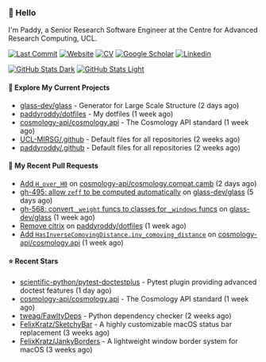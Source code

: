 ### 👋 Hello

I'm Paddy, a Senior Research Software Engineer at the Centre for Advanced
Research Computing, UCL.

[![Last Commit](https://img.shields.io/github/last-commit/paddyroddy/paddyroddy/main?label=updated)](https://github.com/paddyroddy)
[![Website](https://img.shields.io/badge/GitHub%20Pages-222?logo=githubpages&logoColor=fff&style=for-the-badge&style=flat)](https://paddyroddy.github.io)
[![CV](https://img.shields.io/badge/CV-PDF-pink.svg)](https://paddyroddy.github.io/cv)
[![Google Scholar](https://img.shields.io/badge/Google%20Scholar-4285F4?logo=googlescholar&logoColor=fff&style=for-the-badge&style=flat)](https://scholar.google.com/citations?user=OFigHUwAAAAJ)
[![Linkedin](https://img.shields.io/badge/LinkedIn-0A66C2?logo=linkedin&logoColor=fff&style=for-the-badge&style=flat)](https://www.linkedin.com/in/patrickjamesroddy)

[![GitHub Stats Dark](https://github-readme-stats-paddyroddy.vercel.app/api?username=paddyroddy&disable_animations=true&hide_border=true&hide_title=true&include_all_commits=true&rank_icon=github&show=prs_merged,reviews&show_icons=true&theme=tokyonight)](https://github.com/paddyroddy/paddyroddy#gh-dark-mode-only)
[![GitHub Stats Light](https://github-readme-stats-paddyroddy.vercel.app/api?username=paddyroddy&disable_animations=true&hide_border=true&hide_title=true&include_all_commits=true&rank_icon=github&show=prs_merged,reviews&show_icons=true&theme=default)](https://github.com/paddyroddy/paddyroddy#gh-light-mode-only)

#### 👷 Explore My Current Projects

- [glass-dev/glass](https://github.com/glass-dev/glass) - Generator for Large Scale Structure
  (2 days ago)
- [paddyroddy/dotfiles](https://github.com/paddyroddy/dotfiles) - My dotfiles
  (1 week ago)
- [cosmology-api/cosmology.api](https://github.com/cosmology-api/cosmology.api) - The Cosmology API standard
  (1 week ago)
- [UCL-MIRSG/.github](https://github.com/UCL-MIRSG/.github) - Default files for all repositories
  (2 weeks ago)
- [paddyroddy/.github](https://github.com/paddyroddy/.github) - Default files for all repositories
  (2 weeks ago)

#### 🔨 My Recent Pull Requests

- [Add `H_over_H0`](https://github.com/cosmology-api/cosmology.compat.camb/pull/47) on [cosmology-api/cosmology.compat.camb](https://github.com/cosmology-api/cosmology.compat.camb)
  (2 days ago)
- [gh-495: allow `zeff` to be computed automatically](https://github.com/glass-dev/glass/pull/590) on [glass-dev/glass](https://github.com/glass-dev/glass)
  (5 days ago)
- [gh-568: convert `_weight` funcs to classes for `_windows` funcs](https://github.com/glass-dev/glass/pull/589) on [glass-dev/glass](https://github.com/glass-dev/glass)
  (1 week ago)
- [Remove citrix](https://github.com/paddyroddy/dotfiles/pull/43) on [paddyroddy/dotfiles](https://github.com/paddyroddy/dotfiles)
  (1 week ago)
- [Add `HasInverseComovingDistance.inv_comoving_distance`](https://github.com/cosmology-api/cosmology.api/pull/115) on [cosmology-api/cosmology.api](https://github.com/cosmology-api/cosmology.api)
  (1 week ago)

#### ⭐ Recent Stars

- [scientific-python/pytest-doctestplus](https://github.com/scientific-python/pytest-doctestplus) - Pytest plugin providing advanced doctest features
  (1 day ago)
- [cosmology-api/cosmology.api](https://github.com/cosmology-api/cosmology.api) - The Cosmology API standard
  (1 week ago)
- [tweag/FawltyDeps](https://github.com/tweag/FawltyDeps) - Python dependency checker
  (2 weeks ago)
- [FelixKratz/SketchyBar](https://github.com/FelixKratz/SketchyBar) - A highly customizable macOS status bar replacement
  (3 weeks ago)
- [FelixKratz/JankyBorders](https://github.com/FelixKratz/JankyBorders) - A lightweight window border system for macOS
  (3 weeks ago)
